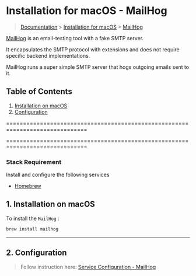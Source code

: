 # Installation for macOS - MailHog

> [Documentation](./../../readme.md) > [Installation for macOS](./../readme.md) > [MailHog](./mailhog.md)

[MailHog](https://github.com/mailhog/MailHog) is an email-testing tool with a fake SMTP server.

It encapsulates the SMTP protocol with extensions and does not require specific backend implementations.

MailHog runs a super simple SMTP server that hogs outgoing emails sent to it.

## Table of Contents
1. [Installation on macOS](#markdown-header-1-installation-on-macos)
2. [Configuration](#markdown-header-2-configuration-mailhog)

==============================================================================

==============================================================================

### Stack Requirement
Install and configure the following services

- [Homebrew](homebrew.md)

## 1. Installation on macOS

To install the `MailHog` :

```bash
brew install mailhog
```

---

## 2. Configuration

> Follow instruction here: [Service Configuration - MailHog](./../../configuration/services/mailhog.md)

